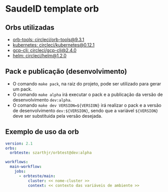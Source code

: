 # SaudeID template orb

## Orbs utilizadas

* [orb-tools: circleci/orb-tools@9.3.1](https://circleci.com/developer/orbs/orb/circleci/orb-tools)
* [kubernetes: circleci/kubernetes@0.12.1](https://circleci.com/developer/orbs/orb/circleci/kubernetes)
* [gcp-cli: circleci/gcp-cli@2.4.0](https://circleci.com/developer/orbs/orb/circleci/gcp-cli)
* [helm: circleci/helm@1.2.0](https://circleci.com/developer/orbs/orb/circleci/helm)

## Pack e publicação (desenvolvimento)

* O comando `make pack`, na raiz do projeto, pode ser utilizado para gerar um pack.
* O comando `make alpha` irá executar o pack e a publicação da versão de desenvolvimento `dev:alpha`.
* O comando `make dev VERSION=${VERSION}` irá realizar o pack e a versão de desenvolvimento `dev:${VERSION}`, sendo que a variável `${VERSION}` deve ser substituida pela versão desejada.

## Exemplo de uso da orb

```yaml
version: 2.1
orbs:
  orbteste: szarthjr/orbtest@dev:alpha

workflows:
  main-workflow:
    jobs:
      - orbteste/main:
          cluster: << nome-cluster >>
          context: << contexto das variáveis de ambiente >> 
```
